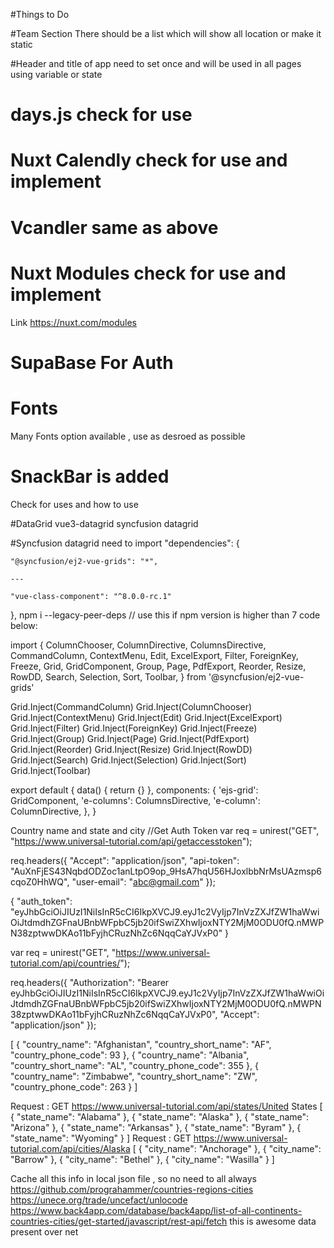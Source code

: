 #Things to Do 

#Team Section 
  There should be a list which will show all location or make it static
 
#Header and title of app need to set once and will be used in all pages using variable or state


# days.js  check for use
# Nuxt Calendly check for use and implement
# Vcandler same as above
# Nuxt Modules check for use and implement
 Link https://nuxt.com/modules

# SupaBase  For Auth 

# Fonts 
 Many Fonts option available , use as desroed as possible
# SnackBar is added
  Check for uses and how to use

 #DataGrid 
 vue3-datagrid
 syncfusion datagrid 


 #Syncfusion datagrid
  need to import 
  "dependencies": { 

    "@syncfusion/ej2-vue-grids": "*", 

    ---

    "vue-class-component": "^8.0.0-rc.1" 

  }, 
  npm i --legacy-peer-deps // use this if npm version is higher than 7
  code below:
  
  import {
  ColumnChooser,
  ColumnDirective,
  ColumnsDirective,
  CommandColumn,
  ContextMenu,
  Edit,
  ExcelExport,
  Filter,
  ForeignKey,
  Freeze,
  Grid,
  GridComponent,
  Group,
  Page,
  PdfExport,
  Reorder,
  Resize,
  RowDD,
  Search,
  Selection,
  Sort,
  Toolbar,
} from '@syncfusion/ej2-vue-grids'

Grid.Inject(CommandColumn)
Grid.Inject(ColumnChooser)
Grid.Inject(ContextMenu)
Grid.Inject(Edit)
Grid.Inject(ExcelExport)
Grid.Inject(Filter)
Grid.Inject(ForeignKey)
Grid.Inject(Freeze)
Grid.Inject(Group)
Grid.Inject(Page)
Grid.Inject(PdfExport)
Grid.Inject(Reorder)
Grid.Inject(Resize)
Grid.Inject(RowDD)
Grid.Inject(Search)
Grid.Inject(Selection)
Grid.Inject(Sort)
Grid.Inject(Toolbar)

export default {
  data() {
    return {}
  },
  components: {
    'ejs-grid': GridComponent,
    'e-columns': ColumnsDirective,
    'e-column': ColumnDirective,
  },
}

Country name and state and city
//Get Auth Token 
var req = unirest("GET", "https://www.universal-tutorial.com/api/getaccesstoken");

  req.headers({
    "Accept": "application/json",
    "api-token": "AuXnFjES43NqbdODZoc1anLtpO9op_9HsA7hqU56HJoxlbbNrMsUAzmsp6cqoZ0HhWQ",
    "user-email": "abc@gmail.com"
  });

{
  "auth_token": "eyJhbGciOiJIUzI1NiIsInR5cCI6IkpXVCJ9.eyJ1c2VyIjp7InVzZXJfZW1haWwiOiJtdmdhZGFnaUBnbWFpbC5jb20ifSwiZXhwIjoxNTY2MjM0ODU0fQ.nMWPN38zptwwDKAo11bFyjhCRuzNhZc6NqqCaYJVxP0"
}

var req = unirest("GET", "https://www.universal-tutorial.com/api/countries/");

req.headers({
  "Authorization": "Bearer eyJhbGciOiJIUzI1NiIsInR5cCI6IkpXVCJ9.eyJ1c2VyIjp7InVzZXJfZW1haWwiOiJtdmdhZGFnaUBnbWFpbC5jb20ifSwiZXhwIjoxNTY2MjM0ODU0fQ.nMWPN38zptwwDKAo11bFyjhCRuzNhZc6NqqCaYJVxP0",
  "Accept": "application/json"
});

[
  {
    "country_name": "Afghanistan",
    "country_short_name": "AF",
    "country_phone_code": 93
  },
  {
    "country_name": "Albania",
    "country_short_name": "AL",
    "country_phone_code": 355
  },
  {
    "country_name": "Zimbabwe",
    "country_short_name": "ZW",
    "country_phone_code": 263
  }
]

Request : GET https://www.universal-tutorial.com/api/states/United States
[
  {
      "state_name": "Alabama"
  },
  {
      "state_name": "Alaska"
  },
  {
      "state_name": "Arizona"
  },
  {
      "state_name": "Arkansas"
  },
  {
      "state_name": "Byram"
  },
  {
    "state_name": "Wyoming"
  }
]
Request : GET https://www.universal-tutorial.com/api/cities/Alaska
[
  {
      "city_name": "Anchorage"
  },
  {
      "city_name": "Barrow"
  },
  {
      "city_name": "Bethel"
  },
  {
    "city_name": "Wasilla"
  }
]


Cache all this info in local json file , so no need to all always
https://github.com/prograhammer/countries-regions-cities
https://unece.org/trade/uncefact/unlocode
https://www.back4app.com/database/back4app/list-of-all-continents-countries-cities/get-started/javascript/rest-api/fetch
this is awesome data present over net


